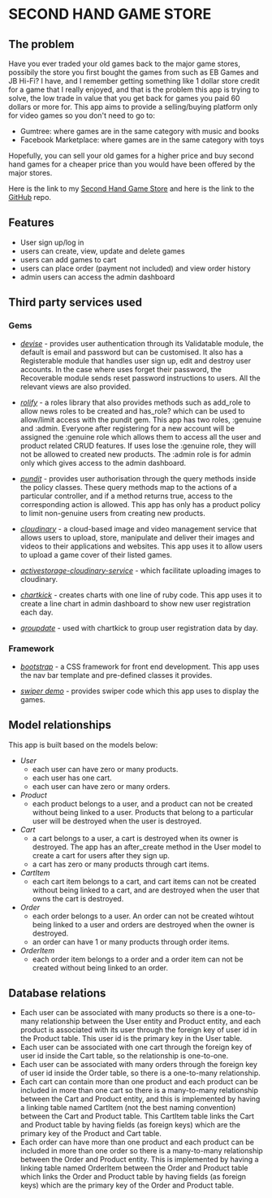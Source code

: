 # SECOND HAND GAME STORE
## The problem
Have you ever traded your old games back to the major game stores, possibily the store you first bought the games from such as EB Games and JB Hi-Fi? I have, and I remember getting something like 1 dollar store credit for a game that I really enjoyed, and that is the problem this app is trying to solve, the low trade in value that you get back for games you paid 60 dollars or more for. This app aims to provide a selling/buying platform only for video games so you don't need to go to: 
* Gumtree: where games are in the same category with music and books
* Facebook Marketplace: where games are in the same category with toys

Hopefully, you can sell your old games for a higher price and buy second hand games for a cheaper price than you would have been offered by the major stores.

Here is the link to my [Second Hand Game Store](https://shgame.herokuapp.com/) and here is the link to the [GitHub](https://github.com/noe13hsu/T2A2---Marketplace) repo.

## Features
* User sign up/log in
* users can create, view, update and delete games
* users can add games to cart
* users can place order (payment not included) and view order history
* admin users can access the admin dashboard

## Third party services used
### Gems
* *[devise](https://github.com/heartcombo/devise)* - provides user authentication through its Validatable module, the default is email and password but can be customised. It also has a Registerable module that handles user sign up, edit and destroy user accounts. In the case where uses forget their password, the Recoverable module sends reset password instructions to users. All the relevant views are also provided.

* *[rolify](https://github.com/heartcombo/devise)* - a roles library that also provides methods such as add_role to allow news roles to be created and has_role? which can be used to allow/limit access with the pundit gem. This app has two roles, :genuine and :admin. Everyone after registering for a new account will be assigned the :genuine role which allows them to access all the user and product related CRUD features. If uses lose the :genuine role, they will not be allowed to created new products. The :admin role is for admin only which gives access to the admin dashboard.

* *[pundit](https://github.com/varvet/pundit)* - provides user authorisation through the query methods inside the policy classes. These query methods map to the actions of a particular controller, and if a method returns true, access to the corresponding action is allowed. This app has only has a product policy to limit non-genuine users from creating new products.

* *[cloudinary](https://cloudinary.com/)* - a cloud-based image and video management service that allows users to upload, store, manipulate and deliver their images and videos to their applications and websites. This app uses it to allow users to upload a game cover of their listed games.

* *[activestorage-cloudinary-service](https://github.com/0sc/activestorage-cloudinary-service)* - which facilitate uploading images to cloudinary.

* *[chartkick](https://chartkick.com/)* - creates charts with one line of ruby code. This app uses it to create a line chart in admin dashboard to show new user registration each day.

* *[groupdate](https://github.com/ankane/groupdate)* - used with chartkick to group user registration data by day.

### Framework
* *[bootstrap](https://getbootstrap.com/)* - a CSS framework for front end development. This app uses the nav bar template and pre-defined classes it provides.

* *[swiper demo](https://swiperjs.com/demos#space-between)* - provides swiper code which this app uses to display the games.

## Model relationships
This app is built based on the models below:
* *User*
    * each user can have zero or many products. 
    * each user has one cart.
    * each user can have zero or many orders.
* *Product*
    * each product belongs to a user, and a product can not be created without being linked to a user. Products that belong to a particular user will be destroyed when the user is destroyed.
* *Cart*
    * a cart belongs to a user, a cart is destroyed when its owner is destroyed. The app has an after_create method in the User model to create a cart for users after they sign up.
    * a cart has zero or many products through cart items.
* *CartItem*
    * each cart item belongs to a cart, and cart items can not be created without being linked to a cart, and are destroyed when the user that owns the cart is destroyed.
* *Order*
    * each order belongs to a user. An order can not be created wihtout being linked to a user and orders are destroyed when the owner is destroyed.
    * an order can have 1 or many products through order items.
* *OrderItem*
    * each order item belongs to a order and a order item can not be created without being linked to an order.

## Database relations
* Each user can be associated with many products so there is a one-to-many relationship between the User entity and Product entity, and each product is associated with its user through the foreign key of user id in the Product table. This user id is the primary key in the User table.
* Each user can be associated with one cart through the foreign key of user id inside the Cart table, so the relationship is one-to-one.
* Each user can be associated with many orders through the foreign key of user id inside the Order table, so there is a one-to-many relationship.
* Each cart can contain more than one product and each product can be included in more than one cart so there is a many-to-many relationship between the Cart and Product entity, and this is implemented by having a linking table named CartItem (not the best naming convention) between the Cart and Product table. This CartItem table links the Cart and Product table by having fields (as foreign keys) which are the primary key of the Product and Cart table.
* Each order can have more than one product and each product can be included in more than one order so there is a many-to-many relationship between the Order and Product entity. This is implemented by having a linking table named OrderItem between the Order and Product table which links the Order and Product table by having fields (as foreign keys) which are the primary key of the Order and Product table.

    